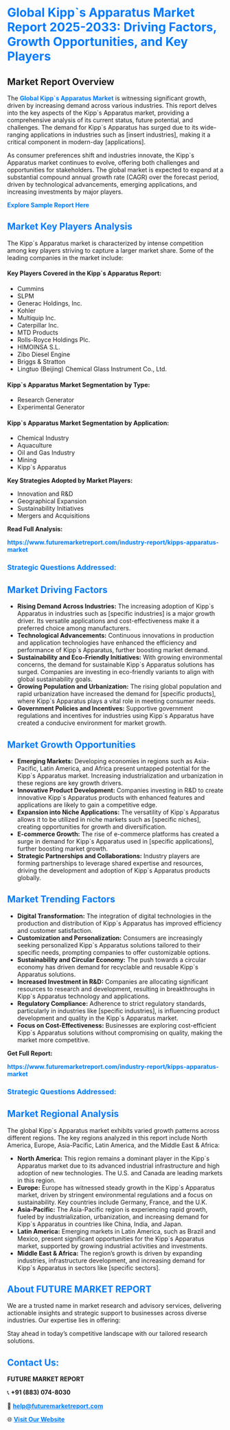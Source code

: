 <h1 style="color: #007BFF;">Global Kipp`s Apparatus Market Report 2025-2033: Driving Factors, Growth Opportunities, and Key Players</h1>

<section id="overview">
<h2>Market Report Overview</h2>
<p>The <a href="https://www.futuremarketreport.com/industry-report/kipps-apparatus-market" style="color: #007BFF; text-decoration: none;"><strong>Global Kipp`s Apparatus Market</strong></a> is witnessing significant growth, driven by increasing demand across various industries. This report delves into the key aspects of the Kipp`s Apparatus market, providing a comprehensive analysis of its current status, future potential, and challenges. The demand for Kipp`s Apparatus has surged due to its wide-ranging applications in industries such as [insert industries], making it a critical component in modern-day [applications].</p>
<p>As consumer preferences shift and industries innovate, the Kipp`s Apparatus market continues to evolve, offering both challenges and opportunities for stakeholders. The global market is expected to expand at a substantial compound annual growth rate (CAGR) over the forecast period, driven by technological advancements, emerging applications, and increasing investments by major players.</p>
</section>

<section id="overview">
<p><a href="https://www.futuremarketreport.com/request-sample/reportId=113435" style="color: #007BFF; text-decoration: none;"><strong>Explore Sample Report Here</strong></a></p>
</section>

<section id="key-players">
<h2 style="color: #007BFF;">Market Key Players Analysis</h2>
<p>The Kipp`s Apparatus market is characterized by intense competition among key players striving to capture a larger market share. Some of the leading companies in the market include:</p>
<h4>Key Players Covered in the Kipp`s Apparatus Report:</h4>
<ul><li>Cummins</li><li>SLPM</li><li>Generac Holdings, Inc.</li><li>Kohler</li><li>Multiquip Inc.</li><li>Caterpillar Inc.</li><li>MTD Products</li><li>Rolls-Royce Holdings Plc.</li><li>HIMOINSA S.L.</li><li>Zibo Diesel Engine</li><li>Briggs &amp; Stratton</li><li>Lingtuo (Beijing) Chemical Glass Instrument Co., Ltd.</li></ul>
<h4>Kipp`s Apparatus Market Segmentation by Type:</h4>
<ul><li>Research Generator</li><li>Experimental Generator</li></ul>

<h4>Kipp`s Apparatus Market Segmentation by Application:</h4>
<ul><li>Chemical Industry</li><li>Aquaculture</li><li>Oil and Gas Industry</li><li>Mining</li><li>Kipp`s Apparatus</li></ul>
<p><strong>Key Strategies Adopted by Market Players:</strong></p>
<ul>
<li>Innovation and R&D</li>
<li>Geographical Expansion</li>
<li>Sustainability Initiatives</li>
<li>Mergers and Acquisitions</li>
</ul>
</section>

<section>
<p><strong>Read Full Analysis: </strong></p><a href="https://www.futuremarketreport.com/industry-report/kipps-apparatus-market" style="color: #007BFF; text-decoration: none;"><strong>https://www.futuremarketreport.com/industry-report/kipps-apparatus-market</strong></a>
<h3 style="color: #007BFF;">Strategic Questions Addressed:</h3>
</section>

<section id="driving-factors">
<h2 style="color: #007BFF;">Market Driving Factors</h2>
<ul>
<li><strong>Rising Demand Across Industries:</strong> The increasing adoption of Kipp`s Apparatus in industries such as [specific industries] is a major growth driver. Its versatile applications and cost-effectiveness make it a preferred choice among manufacturers.</li>
<li><strong>Technological Advancements:</strong> Continuous innovations in production and application technologies have enhanced the efficiency and performance of Kipp`s Apparatus, further boosting market demand.</li>
<li><strong>Sustainability and Eco-Friendly Initiatives:</strong> With growing environmental concerns, the demand for sustainable Kipp`s Apparatus solutions has surged. Companies are investing in eco-friendly variants to align with global sustainability goals.</li>
<li><strong>Growing Population and Urbanization:</strong> The rising global population and rapid urbanization have increased the demand for [specific products], where Kipp`s Apparatus plays a vital role in meeting consumer needs.</li>
<li><strong>Government Policies and Incentives:</strong> Supportive government regulations and incentives for industries using Kipp`s Apparatus have created a conducive environment for market growth.</li>
</ul>
</section>

<section id="growth-opportunities">
<h2 style="color: #007BFF;">Market Growth Opportunities</h2>
<ul>
<li><strong>Emerging Markets:</strong> Developing economies in regions such as Asia-Pacific, Latin America, and Africa present untapped potential for the Kipp`s Apparatus market. Increasing industrialization and urbanization in these regions are key growth drivers.</li>
<li><strong>Innovative Product Development:</strong> Companies investing in R&D to create innovative Kipp`s Apparatus products with enhanced features and applications are likely to gain a competitive edge.</li>
<li><strong>Expansion into Niche Applications:</strong> The versatility of Kipp`s Apparatus allows it to be utilized in niche markets such as [specific niches], creating opportunities for growth and diversification.</li>
<li><strong>E-commerce Growth:</strong> The rise of e-commerce platforms has created a surge in demand for Kipp`s Apparatus used in [specific applications], further boosting market growth.</li>
<li><strong>Strategic Partnerships and Collaborations:</strong> Industry players are forming partnerships to leverage shared expertise and resources, driving the development and adoption of Kipp`s Apparatus products globally.</li>
</ul>
</section>

<section id="trending-factors">
<h2 style="color: #007BFF;">Market Trending Factors</h2>
<ul>
<li><strong>Digital Transformation:</strong> The integration of digital technologies in the production and distribution of Kipp`s Apparatus has improved efficiency and customer satisfaction.</li>
<li><strong>Customization and Personalization:</strong> Consumers are increasingly seeking personalized Kipp`s Apparatus solutions tailored to their specific needs, prompting companies to offer customizable options.</li>
<li><strong>Sustainability and Circular Economy:</strong> The push towards a circular economy has driven demand for recyclable and reusable Kipp`s Apparatus solutions.</li>
<li><strong>Increased Investment in R&D:</strong> Companies are allocating significant resources to research and development, resulting in breakthroughs in Kipp`s Apparatus technology and applications.</li>
<li><strong>Regulatory Compliance:</strong> Adherence to strict regulatory standards, particularly in industries like [specific industries], is influencing product development and quality in the Kipp`s Apparatus market.</li>
<li><strong>Focus on Cost-Effectiveness:</strong> Businesses are exploring cost-efficient Kipp`s Apparatus solutions without compromising on quality, making the market more competitive.</li>
</ul>
</section>

<section>
<p><strong>Get Full Report: </strong></p><a href="https://www.futuremarketreport.com/industry-report/kipps-apparatus-market" style="color: #007BFF; text-decoration: none;"><strong>https://www.futuremarketreport.com/industry-report/kipps-apparatus-market</strong></a>
<h3 style="color: #007BFF;">Strategic Questions Addressed:</h3>
</section>


<section id="regional-analysis">
<h2 style="color: #007BFF;">Market Regional Analysis</h2>
<p>The global Kipp`s Apparatus market exhibits varied growth patterns across different regions. The key regions analyzed in this report include North America, Europe, Asia-Pacific, Latin America, and the Middle East & Africa:</p>
<ul>
<li><strong>North America:</strong> This region remains a dominant player in the Kipp`s Apparatus market due to its advanced industrial infrastructure and high adoption of new technologies. The U.S. and Canada are leading markets in this region.</li>
<li><strong>Europe:</strong> Europe has witnessed steady growth in the Kipp`s Apparatus market, driven by stringent environmental regulations and a focus on sustainability. Key countries include Germany, France, and the U.K.</li>
<li><strong>Asia-Pacific:</strong> The Asia-Pacific region is experiencing rapid growth, fueled by industrialization, urbanization, and increasing demand for Kipp`s Apparatus in countries like China, India, and Japan.</li>
<li><strong>Latin America:</strong> Emerging markets in Latin America, such as Brazil and Mexico, present significant opportunities for the Kipp`s Apparatus market, supported by growing industrial activities and investments.</li>
<li><strong>Middle East & Africa:</strong> The region’s growth is driven by expanding industries, infrastructure development, and increasing demand for Kipp`s Apparatus in sectors like [specific sectors].</li>
</ul>
</section>

<footer>
<h2 style="color: #007BFF;">About FUTURE MARKET REPORT</h2>
<p>We are a trusted name in market research and advisory services, delivering actionable insights and strategic support to businesses across diverse industries. Our expertise lies in offering:</p>

<p>Stay ahead in today’s competitive landscape with our tailored research solutions.</p>

<h2 style="color: #007BFF;">Contact Us:</h2>
<p><strong>FUTURE MARKET REPORT</strong></p>
<p>📞 <strong>+91 (883) 074-8030</strong></p>
<p>📧 <strong><a href="mailto:help@futuremarketreport.com" style="color: #007BFF;">help@futuremarketreport.com</a></strong></p>
<p>🌐 <strong><a href="https://www.futuremarketreport.com/" style="color: #007BFF;">Visit Our Website</a></strong></p>
</footer>